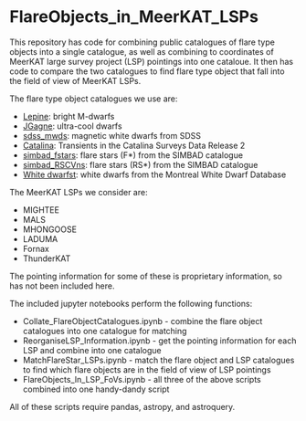 # FlareObjects_in_MeerKAT_LSPs
This repository has code for combining public catalogues of flare type objects into a single catalogue, as well as combining to coordinates of MeerKAT large survey project (LSP) pointings into one cataloue. It then has code to compare the two catalogues to find flare type object that fall into the field of view of MeerKAT LSPs.

The flare type object catalogues we use are:
<ul>
  <li><a href="https://ui.adsabs.harvard.edu/abs/2011AJ....142..138L/abstract">Lepine</a>: bright M-dwarfs</li>
  <li><a href="https://jgagneastro.com/list-of-ultracool-dwarfs/">JGagne</a>: ultra-cool dwarfs</li>
  <li><a href="https://ui.adsabs.harvard.edu/abs/2013MNRAS.429.2934K/abstract">sdss_mwds</a>: magnetic white dwarfs from SDSS</li>
  <li><a href="https://ui.adsabs.harvard.edu/abs/2009ApJ...696..870D/abstract">Catalina</a>: Transients in the Catalina Surveys Data Release 2</li>
  <li><a href="https://ui.adsabs.harvard.edu/abs/2000A%26AS..143....9W/abstract">simbad_fstars</a>: flare stars (F*) from the SIMBAD catalogue</li>
  <li><a href="https://ui.adsabs.harvard.edu/abs/2000A%26AS..143....9W/abstract">simbad_RSCVns</a>: flare stars (RS*) from the SIMBAD catalogue</li>
  <li><a href="http://www.montrealwhitedwarfdatabase.org/references.html">White dwarfst</a>: white dwarfs from the Montreal White Dwarf Database</li>
</ul>

The MeerKAT LSPs we consider are:
<ul>
  <li>MIGHTEE</li>
  <li>MALS</li>
  <li>MHONGOOSE</li>
  <li>LADUMA</li>
  <li>Fornax</li>
  <li>ThunderKAT</li>
</ul>
The pointing information for some of these is proprietary information, so has not been included here.

The included jupyter notebooks perform the following functions:
<ul>
  <li>Collate_FlareObjectCatalogues.ipynb - combine the flare object catalogues into one catalogue for matching</li>
  <li>ReorganiseLSP_Information.ipynb - get the pointing information for each LSP and combine into one catalogue</li>
  <li>MatchFlareStar_LSPs.ipynb - match the flare object and LSP catalogues to find which flare objects are in the field of view of LSP pointings</li>
  <li>FlareObjects_In_LSP_FoVs.ipynb - all three of the above scripts combined into one handy-dandy script</li>
</ul>

All of these scripts require pandas, astropy, and astroquery.
